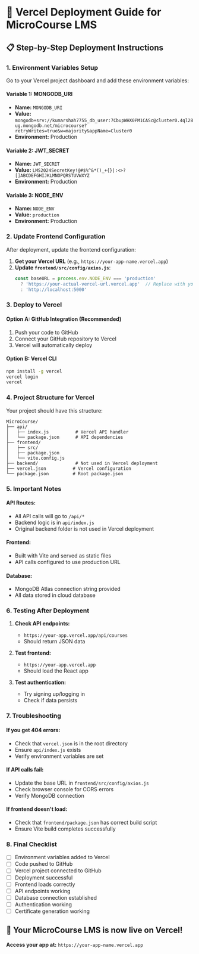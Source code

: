 # 🚀 Vercel Deployment Guide for MicroCourse LMS

## 📋 **Step-by-Step Deployment Instructions**

### **1. Environment Variables Setup**

Go to your Vercel project dashboard and add these environment variables:

#### **Variable 1: MONGODB_URI**
- **Name:** `MONGODB_URI`
- **Value:** `mongodb+srv://kumarshah7755_db_user:7CbupWHX0PM1CASc@cluster0.4ql28ug.mongodb.net/microcourse?retryWrites=true&w=majority&appName=Cluster0`
- **Environment:** Production

#### **Variable 2: JWT_SECRET**
- **Name:** `JWT_SECRET`
- **Value:** `LMS2024SecretKey!@#$%^&*()_+{}|:<>?[]ABCDEFGHIJKLMNOPQRSTUVWXYZ`
- **Environment:** Production

#### **Variable 3: NODE_ENV**
- **Name:** `NODE_ENV`
- **Value:** `production`
- **Environment:** Production

### **2. Update Frontend Configuration**

After deployment, update the frontend configuration:

1. **Get your Vercel URL** (e.g., `https://your-app-name.vercel.app`)
2. **Update `frontend/src/config/axios.js`**:
   ```javascript
   const baseURL = process.env.NODE_ENV === 'production' 
     ? 'https://your-actual-vercel-url.vercel.app'  // Replace with your actual URL
     : 'http://localhost:5000'
   ```

### **3. Deploy to Vercel**

#### **Option A: GitHub Integration (Recommended)**
1. Push your code to GitHub
2. Connect your GitHub repository to Vercel
3. Vercel will automatically deploy

#### **Option B: Vercel CLI**
```bash
npm install -g vercel
vercel login
vercel
```

### **4. Project Structure for Vercel**

Your project should have this structure:
```
MicroCourse/
├── api/
│   ├── index.js          # Vercel API handler
│   └── package.json      # API dependencies
├── frontend/
│   ├── src/
│   ├── package.json
│   └── vite.config.js
├── backend/              # Not used in Vercel deployment
├── vercel.json          # Vercel configuration
└── package.json         # Root package.json
```

### **5. Important Notes**

#### **API Routes:**
- All API calls will go to `/api/*`
- Backend logic is in `api/index.js`
- Original backend folder is not used in Vercel deployment

#### **Frontend:**
- Built with Vite and served as static files
- API calls configured to use production URL

#### **Database:**
- MongoDB Atlas connection string provided
- All data stored in cloud database

### **6. Testing After Deployment**

1. **Check API endpoints:**
   - `https://your-app.vercel.app/api/courses`
   - Should return JSON data

2. **Test frontend:**
   - `https://your-app.vercel.app`
   - Should load the React app

3. **Test authentication:**
   - Try signing up/logging in
   - Check if data persists

### **7. Troubleshooting**

#### **If you get 404 errors:**
- Check that `vercel.json` is in the root directory
- Ensure `api/index.js` exists
- Verify environment variables are set

#### **If API calls fail:**
- Update the base URL in `frontend/src/config/axios.js`
- Check browser console for CORS errors
- Verify MongoDB connection

#### **If frontend doesn't load:**
- Check that `frontend/package.json` has correct build script
- Ensure Vite build completes successfully

### **8. Final Checklist**

- [ ] Environment variables added to Vercel
- [ ] Code pushed to GitHub
- [ ] Vercel project connected to GitHub
- [ ] Deployment successful
- [ ] Frontend loads correctly
- [ ] API endpoints working
- [ ] Database connection established
- [ ] Authentication working
- [ ] Certificate generation working

## 🎉 **Your MicroCourse LMS is now live on Vercel!**

**Access your app at:** `https://your-app-name.vercel.app`
